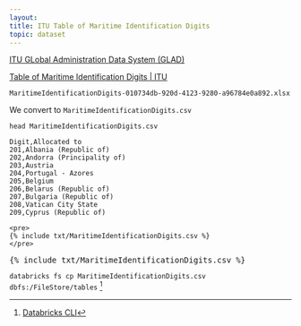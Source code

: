 ```yaml
---
layout:
title: ITU Table of Maritime Identification Digits
topic: dataset
---
```


[ITU GLobal Administration Data System (GLAD)](https://www.itu.int/en/ITU-R/terrestrial/fmd/Pages/glad.aspx)

[Table of Maritime Identification Digits \| ITU](https://www.itu.int/en/ITU-R/terrestrial/fmd/Pages/mid.aspx)

`MaritimeIdentificationDigits-010734db-920d-4123-9280-a96784e0a892.xlsx`

We convert to `MaritimeIdentificationDigits.csv`

`head MaritimeIdentificationDigits.csv`

```csv
Digit,Allocated to
201,Albania (Republic of)
202,Andorra (Principality of)
203,Austria
204,Portugal - Azores
205,Belgium
206,Belarus (Republic of)
207,Bulgaria (Republic of)
208,Vatican City State
209,Cyprus (Republic of)
```

```
<pre>
{% include txt/MaritimeIdentificationDigits.csv %}
</pre>
```

<div class="table-container">
<pre>
{% include txt/MaritimeIdentificationDigits.csv %}
</pre>
</div>

`databricks fs cp MaritimeIdentificationDigits.csv dbfs:/FileStore/tables` [^1]

[^1]: [Databricks CLI](https://docs.databricks.com/dev-tools/cli/index.html)

